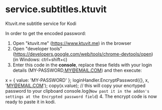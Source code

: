 service.subtitles.ktuvit
=========================

Ktuvit.me subtitle service for Kodi

In order to get the encoded password:

1. Open "ktuvit.me" (https://www.ktuvit.me) in the browser
2. Open "developer tools" (https://developers.google.com/web/tools/chrome-devtools/open)  
(in Windows: ctrl+shift+c)
3. Enter this code in the **console**, replace these fields with your login details (MY-PASSWORD,MY@EMAIL.COM) and then execute: 

x = { value: 'MY-PASSWORD' };
loginHandler.EncryptPassword({}, x, 'MY@EMAIL.COM');
copy(x.value); // this will copy your encrtyped password to your clipboard
console.log(`Now past it in the addon's settings at the Encrypted password field`)
4. The encrypt code is now ready to paste it in kodi.

